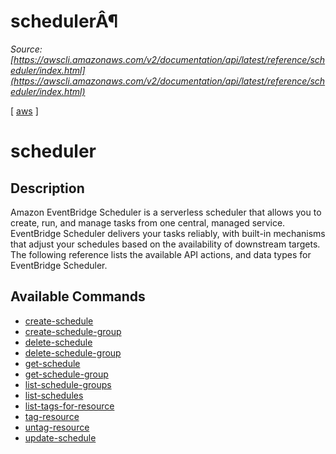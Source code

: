 # schedulerÂ¶

*Source: [https://awscli.amazonaws.com/v2/documentation/api/latest/reference/scheduler/index.html](https://awscli.amazonaws.com/v2/documentation/api/latest/reference/scheduler/index.html)*

[ [aws](https://awscli.amazonaws.com/v2/documentation/api/latest/reference/index.html#cli-aws) ]

# scheduler

## Description

Amazon EventBridge Scheduler is a serverless scheduler that allows you to create, run, and manage tasks from one central, managed service. EventBridge Scheduler delivers your tasks reliably, with built-in mechanisms that adjust your schedules based on the availability of downstream targets. The following reference lists the available API actions, and data types for EventBridge Scheduler.

## Available Commands

- [create-schedule](https://awscli.amazonaws.com/v2/documentation/api/latest/reference/scheduler/create-schedule.html)
- [create-schedule-group](https://awscli.amazonaws.com/v2/documentation/api/latest/reference/scheduler/create-schedule-group.html)
- [delete-schedule](https://awscli.amazonaws.com/v2/documentation/api/latest/reference/scheduler/delete-schedule.html)
- [delete-schedule-group](https://awscli.amazonaws.com/v2/documentation/api/latest/reference/scheduler/delete-schedule-group.html)
- [get-schedule](https://awscli.amazonaws.com/v2/documentation/api/latest/reference/scheduler/get-schedule.html)
- [get-schedule-group](https://awscli.amazonaws.com/v2/documentation/api/latest/reference/scheduler/get-schedule-group.html)
- [list-schedule-groups](https://awscli.amazonaws.com/v2/documentation/api/latest/reference/scheduler/list-schedule-groups.html)
- [list-schedules](https://awscli.amazonaws.com/v2/documentation/api/latest/reference/scheduler/list-schedules.html)
- [list-tags-for-resource](https://awscli.amazonaws.com/v2/documentation/api/latest/reference/scheduler/list-tags-for-resource.html)
- [tag-resource](https://awscli.amazonaws.com/v2/documentation/api/latest/reference/scheduler/tag-resource.html)
- [untag-resource](https://awscli.amazonaws.com/v2/documentation/api/latest/reference/scheduler/untag-resource.html)
- [update-schedule](https://awscli.amazonaws.com/v2/documentation/api/latest/reference/scheduler/update-schedule.html)